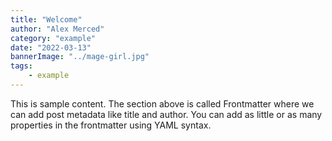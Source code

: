 ```yaml
---
title: "Welcome"
author: "Alex Merced"
category: "example"
date: "2022-03-13"
bannerImage: "../mage-girl.jpg"
tags:
    - example
---
```


This is sample content. The section above is called Frontmatter where we can add post metadata like title and author. You can add as little or as many properties in the frontmatter using YAML syntax.
